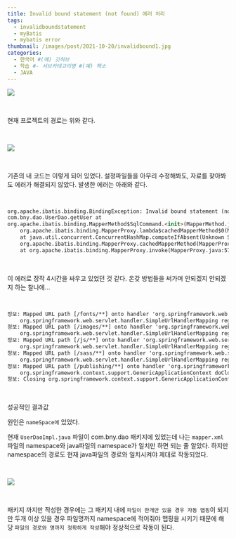 ```yaml
---
title: Invalid bound statement (not found) 에러 처리
tags:
  - invalidboundstatement
  - myBatis
  - mybatis error
thumbnail: /images/post/2021-10-20/invalidbound1.jpg
categories:
  - 한국어 #(예) 깃허브
  - 학습 #- 서브카테고리명 #(예) 헥소
  - JAVA
---
```


![](/images/post/2021-10-20/invalidbound1.jpg)

<br>

현재 프로젝트의 경로는 위와 같다.

<br>

![](/images/post/2021-10-20/invalidbound2.jpg)

<br>

기존의 내 코드는 이렇게 되어 있었다.
설정파일들을 아무리 수정해봐도, 자료를 찾아봐도 에러가 해결되지 않았다.
발생한 에러는 아래와 같다.

<br>

```html
org.apache.ibatis.binding.BindingException: Invalid bound statement (not found):
com.bny.dao.UserDao.getUser at
org.apache.ibatis.binding.MapperMethod$SqlCommand.<init>(MapperMethod.java:235) at org.apache.ibatis.binding.MapperMethod.<init>(MapperMethod.java:53) at
    org.apache.ibatis.binding.MapperProxy.lambda$cachedMapperMethod$0(MapperProxy.java:62)
    at java.util.concurrent.ConcurrentHashMap.computeIfAbsent(Unknown Source) at
    org.apache.ibatis.binding.MapperProxy.cachedMapperMethod(MapperProxy.java:62)
    at org.apache.ibatis.binding.MapperProxy.invoke(MapperProxy.java:57)</init></init>
```

<br>

이 에러로 장작 4시간을 싸우고 있었던 것 같다.
온갖 방법들을 써가며 안되겠지 안되겠지 하는 찰나에...

<br>

```html
정보: Mapped URL path [/fonts/**] onto handler 'org.springframework.web.servlet.resource.ResourceHttpRequestHandler#1' 4월 09, 2019 6:02:20 오후 
    org.springframework.web.servlet.handler.SimpleUrlHandlerMapping registerHandler
정보: Mapped URL path [/images/**] onto handler 'org.springframework.web.servlet.resource.ResourceHttpRequestHandler#2' 4월 09, 2019 6:02:20 오후
    org.springframework.web.servlet.handler.SimpleUrlHandlerMapping registerHandler
정보: Mapped URL path [/js/**] onto handler 'org.springframework.web.servlet.resource.ResourceHttpRequestHandler#3' 4월 09, 2019 6:02:20 오후
    org.springframework.web.servlet.handler.SimpleUrlHandlerMapping registerHandler
정보: Mapped URL path [/sass/**] onto handler 'org.springframework.web.servlet.resource.ResourceHttpRequestHandler#4' 4월 09, 2019 6:02:20 오후
    org.springframework.web.servlet.handler.SimpleUrlHandlerMapping registerHandler
정보: Mapped URL path [/publishing/**] onto handler 'org.springframework.web.servlet.resource.ResourceHttpRequestHandler#5'testQuery xxxx@naver.com 20 4월 09, 2019 6:02:20 오후
    org.springframework.context.support.GenericApplicationContext doClose 
정보: Closing org.springframework.context.support.GenericApplicationContext@1081592: startup date [Tue Apr 09 18:02:19 KST 2019]; root of context hierarchy
```

<br>

성공적인 결과값

원인은 `nameSpace에` 있었다.

현재 `UserDaoImpl.java` 파일이 com.bny.dao 패키지에 있었는데 나는 `mapper.xml` 파일의 namespace와 java파일의 namespace가 일치만 하면 되는 줄 알았다. 하지만 namespace의 경로도 현재 java파일의 경로와 일치시켜야 제대로 작동되었다.

<br>

![](/images/post/2021-10-20/invalidbound3.jpg)

<br>

패키지 까지만 작성한 경우에는 그 패키지 내에 `파일이 한개만 있을 경우 자동 맵핑`이 되지만 두개 이상 있을 경우 파일명까지 namespace에 적어줘야 맵핑을 시키기 때문에 해당 `파일의 경로와 명까지 정확하게 작성`해야 정상적으로 작동이 된다.
